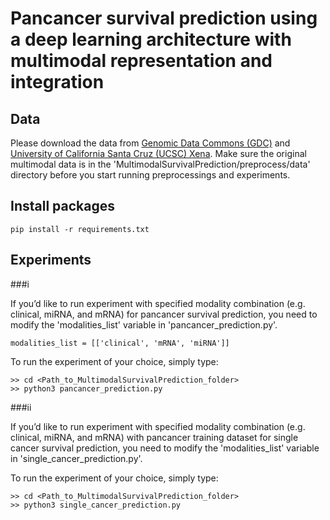 # Pancancer survival prediction using a deep learning architecture with multimodal representation and integration


## Data
Please download the data from [Genomic Data Commons (GDC)](https://gdc.cancer.gov/about-data/publications/pancanatlas) and [University of California Santa Cruz (UCSC) Xena](http://xena.ucsc.edu/public/). Make sure the original multimodal data is in the 'MultimodalSurvivalPrediction/preprocess/data' directory before you start running preprocessings and experiments.

## Install packages
```
pip install -r requirements.txt
```

## Experiments

###i

If you’d like to run experiment with specified modality combination (e.g. clinical, miRNA, and mRNA) for pancancer survival prediction, you need to modify the 'modalities_list' variable in 'pancancer_prediction.py'.
```
modalities_list = [['clinical', 'mRNA', 'miRNA']]
```
To run the experiment of your choice, simply type:
```
>> cd <Path_to_MultimodalSurvivalPrediction_folder>
>> python3 pancancer_prediction.py
```

###ii

If you’d like to run experiment with specified modality combination (e.g. clinical, miRNA, and mRNA) with pancancer training dataset for single cancer survival prediction, you need to modify the 'modalities_list' variable in 'single_cancer_prediction.py'.

To run the experiment of your choice, simply type:
```
>> cd <Path_to_MultimodalSurvivalPrediction_folder>
>> python3 single_cancer_prediction.py
```
